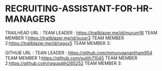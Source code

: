 # RECRUITING-ASSISTANT-FOR-HR-MANAGERS
TRAILHEAD URL :
TEAM LEADER : https://trailblazer.me/id/murum16
TEAM MEMBER 1:https://trailblazer.me/id/sussr3
TEAM MEMBER 2:https://trailblazer.me/id/raguv5
TEAM MEMBER 3:


GITHUB URL :
TEAN LEADER : https://github.com/mmuruganantham954
TEAM MEMBER 1:https://github.com/sujith71045
TEAM MEMBER 2:https://github.com/ragupathi265252
TEAM MEMBER 3:
